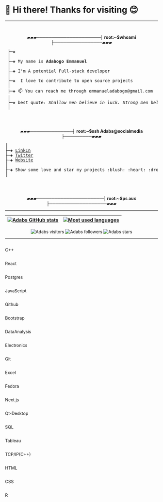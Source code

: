 

# 👋 Hi there! Thanks for visiting :blush:

-----------------

<br>
<p align="center">      ▰▰▰─────────────────────┤ <strong>root:~$whoami</strong> ├────────────────▰▰▰  </p>
<pre>
 ├─◈
 │   
 ├─◈ My name is <strong>Adabogo Emmanuel</strong>
 │   
 ├─◈ I'm A potential Full-stack developer
 │
 ├─◈  I love to contribute to open source projects
 │
 ├─◈ 📫 You can reach me through emmanueladabogo@gmail.com 
 │   
 ├─◈ best quote: <em>Shallow men believe in luck. Strong men believe in cause and effect.</em> -Ralph Waldo Emerson
 │
</pre>

<br>
<br>
<p align="center">        ▰▰▰──────────────┤ <strong>root:~$ssh Adabs@socialmedia</strong> ├─────────▰▰▰ </p>
<pre>
│
├─◈ <a href="https://www.linkedin.com/in/adabogo-emmanuel-89a213216/">LinkIn</a>
├─◈ <a href="https://www.twitter.com/Emeritus_adabs/">Twitter</a>
├─◈ <a href="https://www.Adabs-hub.github.io/me/">Website</a>
│
├─◈ Show some love and star my projects :blush: :heart: :droplet:
│ 
</pre>
<br>
<br>
<p align="center">      ▰▰▰──────────────────────┤ <strong>root:~$ps aux</strong> ├───────────────────▰▰▰  </p>

---------------

| [![Adabs GitHub stats](https://github-readme-stats.vercel.app/api?username=adabs-hub&count_private=true&show_icons=true&hide=issues&hide_border=true&theme=jolly)](https://github.com/adabs-hub?tab=repositories) | [![Most used languages](https://github-readme-stats.vercel.app/api/top-langs/?username=adabs-hub&layout=compact&hide_border=true&theme=jolly)](https://github.com/adabs-hub?tab=repositories) |
|:-:|:-:|

<p align="center">
	<img alt="Adabs visitors" src="https://komarev.com/ghpvc/?username=adabs-hub&color=8c36db&style=flat&label=visitors" />
	<img alt="Adabs followers" src="https://img.shields.io/github/followers/adabs-hub?color=blueviolet" />
	<img alt="Adabs stars" src="https://img.shields.io/github/stars/adabs-hub?color=blueviolet" />
</p>


----------------------

  <div class="card">
                    <img class="logo" src="../public/skill_ico/c++.svg" alt="">
                    <p>C++</p>
                </div>
                <div class="card">
                    <img class="logo" src="../public/skill_ico/1-cPh7ujRIfcHAy4kW2ADGOw.png" alt="">
                    <p>React</p>
                </div>
                <div class="card">
                    <img class="logo" src="../public/skill_ico/1200px-Postgresql_elephant.svg.png" alt="">
                    <p>Postgres</p>
                </div>
                <div class="card">
                    <img class="logo" src="../public/skill_ico/4672509.png" alt="">
                    <p>JavaScript</p>
                </div>
                <div class="card">
                    <img class="logo" src="../public/skill_ico/677843.png" alt="">
                    <p>Github</p>
                </div>
                <div class="card">
                    <img class="logo" src="../public/skill_ico/Bootstrap_logo.svg.png" alt="">
                    <p>Bootstrap</p>
                </div>
                <div class="card">
                    <img class="logo" src="../public/skill_ico/dataAnanyst.png" alt="">
                    <p>DataAnalysis</p>
                </div>
                <div class="card">
                    <img class="logo" src="../public/skill_ico/electonics.png" alt="">
                    <p>Electronics</p>
                </div>
                <div class="card">
                    <img class="logo" src="../public/skill_ico/git.png" alt="">
                    <p>Git</p>
                </div>
                <div class="card">
                    <img class="logo" src="../public/skill_ico/excel.png" alt="">
                    <p>Excel</p>
                </div>
                <div class="card">
                    <img class="logo" src="../public/skill_ico/fedora.svg" alt="">
                    <p>Fedora</p>
                </div>
                <div class="card">
                    <img class="logo" src="../public/skill_ico/next-js.svg" alt="">
                    <p>Next.js</p>
                </div>
                <div class="card">
                    <img class="logo" src="../public/skill_ico/qt.svg" alt="">
                    <p>Qt-Desktop</p>
                </div>
                <div class="card">
                    <img class="logo" src="../public/skill_ico/sql.png" alt="">
                    <p>SQL</p>
                </div>
                <div class="card">
                    <img class="logo" src="../public/skill_ico/tableau.jpg" alt="">
                    <p>Tableau</p>
                </div>
                <div class="card">
                    <img class="logo" src="../public/skill_ico/Kyo-Tux-Delikate-Network.ico" alt="">
                    <p>TCP/IP(C++)</p>
                </div>
                <div class="card">
                    <img class="logo" src="../public/skill_ico/Hopstarter-Soft-Scraps-Web-HTML.ico" alt="">
                    <p>HTML</p>
                </div>
                <div class="card">
                    <img class="logo" src="../public/skill_ico/Graphics-Vibe-Developer-Css.ico" alt="">
                    <p>CSS</p>
                </div>
                <div class="card">
                    <img class="logo" src="../public/skill_ico/R_logo.svg" alt="">
                    <p>R</p>
                </div>
                </div>
